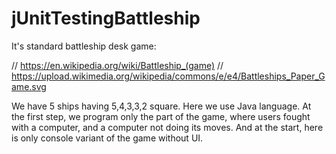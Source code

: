 # jUnitTestingBattleship
It's standard battleship desk game:

  // https://en.wikipedia.org/wiki/Battleship_(game)
  // https://upload.wikimedia.org/wikipedia/commons/e/e4/Battleships_Paper_Game.svg
  
We have 5 ships having 5,4,3,3,2 square.
Here we use Java language. 
At the first step, we program only the part of the game, where users fought with a computer, and a computer not doing its moves.
And at the start, here is only console variant of the game without UI. 
